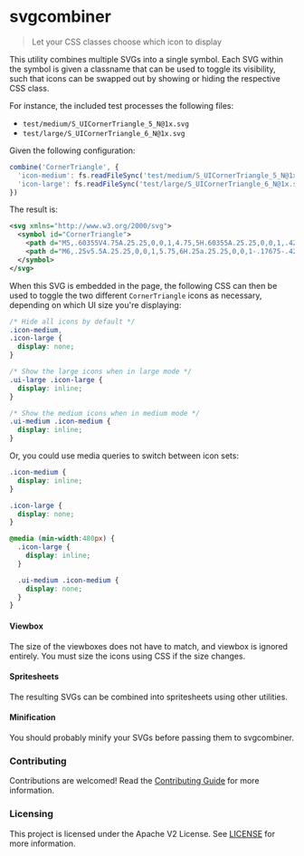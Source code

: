 # svgcombiner
> Let your CSS classes choose which icon to display

This utility combines multiple SVGs into a single symbol. Each SVG within the symbol is given a classname that can be used to toggle its visibility, such that icons can be swapped out by showing or hiding the respective CSS class.

For instance, the included test processes the following files:

* `test/medium/S_UICornerTriangle_5_N@1x.svg`
* `test/large/S_UICornerTriangle_6_N@1x.svg`

Given the following configuration:

```js
combine('CornerTriangle', {
  'icon-medium': fs.readFileSync('test/medium/S_UICornerTriangle_5_N@1x.svg', 'utf8'),
  'icon-large': fs.readFileSync('test/large/S_UICornerTriangle_6_N@1x.svg', 'utf8')
})
```

The result is:

```xml
<svg xmlns="http://www.w3.org/2000/svg">
  <symbol id="CornerTriangle">
    <path d="M5,.60355V4.75A.25.25,0,0,1,4.75,5H.60355A.25.25,0,0,1,.4268,4.5732L4.5732.4268A.25.25,0,0,1,5,.60355Z" class="icon-medium"/>
    <path d="M6,.25v5.5A.25.25,0,0,1,5.75,6H.25a.25.25,0,0,1-.17675-.4268l5.5-5.49995A.25.25,0,0,1,6,.25Z" class="icon-large"/>
  </symbol>
</svg>
```

When this SVG is embedded in the page, the following CSS can then be used to toggle the two different `CornerTriangle` icons as necessary, depending on which UI size you're displaying:

```css
/* Hide all icons by default */
.icon-medium,
.icon-large {
  display: none;
}

/* Show the large icons when in large mode */
.ui-large .icon-large {
  display: inline;
}

/* Show the medium icons when in medium mode */
.ui-medium .icon-medium {
  display: inline;
}
```

Or, you could use media queries to switch between icon sets:

```css
.icon-medium {
  display: inline;
}

.icon-large {
  display: none;
}

@media (min-width:480px) {
  .icon-large {
    display: inline;
  }

  .ui-medium .icon-medium {
    display: none;
  }
}
```

#### Viewbox

The size of the viewboxes does not have to match, and viewbox is ignored entirely. You must size the icons using CSS if the size changes.

#### Spritesheets

The resulting SVGs can be combined into spritesheets using other utilities.

#### Minification

You should probably minify your SVGs before passing them to svgcombiner.

### Contributing

Contributions are welcomed! Read the [Contributing Guide](.github/CONTRIBUTING.md) for more information.

### Licensing

This project is licensed under the Apache V2 License. See [LICENSE](LICENSE) for more information.
